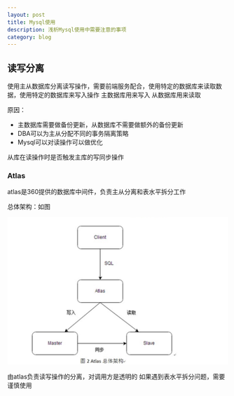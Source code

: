 ```yaml
---
layout: post
title: Mysql使用
description: 浅析Mysql使用中需要注意的事项
category: blog
---
```


## 读写分离

使用主从数据库分离读写操作，需要前端服务配合，使用特定的数据库来读取数据，使用特定的数据库来写入操作
主数据库用来写入
从数据库用来读取

原因：

* 主数据库需要做备份更新，从数据库不需要做额外的备份更新
* DBA可以为主从分配不同的事务隔离策略
* Mysql可以对读操作可以做优化

从库在读操作时是否触发主库的写同步操作

### Atlas

atlas是360提供的数据库中间件，负责主从分离和表水平拆分工作

总体架构：如图

![atlas_framework](/images/atlas总体架构.png)

由atlas负责读写操作的分离，对调用方是透明的
如果遇到表水平拆分问题，需要谨慎使用




